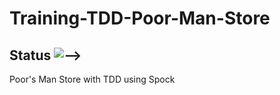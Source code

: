 # Training-TDD-Poor-Man-Store

## Status ![-->](https://travis-ci.org/BlickLabs/Training-TDD-Poor-Man-Store.svg?branch=master)

Poor's Man Store with TDD using Spock
